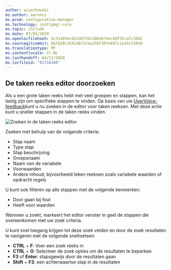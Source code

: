 ```yaml
---
author: aczechowski
ms.author: aaroncz
ms.prod: configuration-manager
ms.technology: configmgr-core
ms.topic: include
ms.date: 07/03/2019
ms.openlocfilehash: 4c314054c02a30f2bc286db74ac8df35cafc3602
ms.sourcegitcommit: bbf820c35414bf2cba356f30fe047c1a34c5384d
ms.translationtype: MT
ms.contentlocale: nl-NL
ms.lasthandoff: 04/21/2020
ms.locfileid: "81716346"
---
```

## <a name="search-the-task-sequence-editor"></a><a name="bkmk_tsedit"></a>De taken reeks editor doorzoeken

<!--4621085-->

Als u een grote taken reeks hebt met veel groepen en stappen, kan het lastig zijn om specifieke stappen te vinden. Op basis van uw [UserVoice-feedback](https://configurationmanager.uservoice.com/forums/300492-ideas/suggestions/10015995-task-sequence-editor-search)kunt u nu zoeken in de editor voor taken reeksen. Met deze actie kunt u sneller stappen in de taken reeks vinden.

![Zoeken in de taken reeks editor](../../media/4621085-task-sequence-search.png)

Zoeken met behulp van de volgende criteria:

- Stap naam
- Type stap
- Stap beschrijving
- Groepsnaam
- Naam van de variabele
- Voorwaarden
- Andere inhoud, bijvoorbeeld teken reeksen zoals variabele waarden of opdracht regels

U kunt ook filteren op alle stappen met de volgende kenmerken:

- Door gaan bij fout
- Heeft voor waarden

Wanneer u zoekt, markeert het editor venster in geel de stappen die overeenkomen met uw zoek criteria.

U kunt snel toegang krijgen tot deze zoek velden en door de zoek resultaten te navigeren met de volgende sneltoetsen:

- **CTRL** + **F**: Voer een zoek reeks in
- **CTRL** + **O**: Selecteer de zoek opties om de resultaten te beperken
- **F3** of **Enter**: stapsgewijs door de resultaten gaan
- **Shift** + **F3**: een achterwaartse stap in de resultaten
